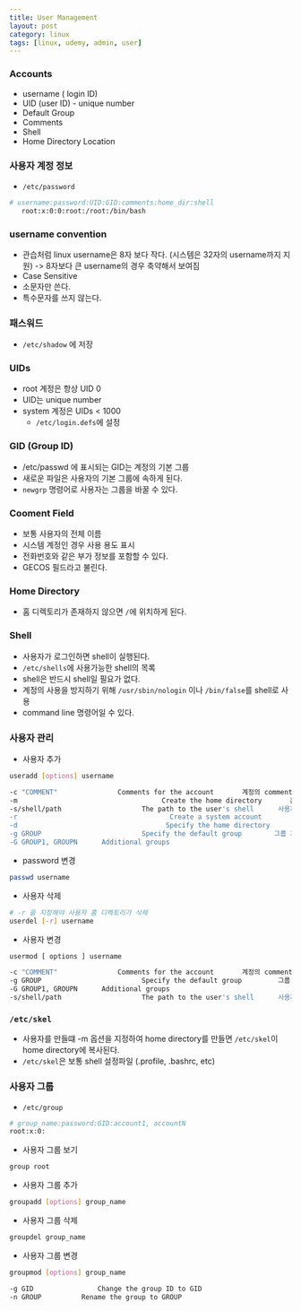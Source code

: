 ```yaml
---
title: User Management
layout: post
category: linux
tags: [linux, udemy, admin, user]
---
```


### Accounts
- username ( login ID)
- UID (user ID) - unique number
- Default Group
- Comments
- Shell
- Home Directory Location

### 사용자 계정 정보
- `/etc/password`

```bash
# username:password:UID:GID:comments:home_dir:shell
   root:x:0:0:root:/root:/bin/bash
```

### username convention
- 관습처럼 linux username은 8자 보다 작다. (시스템은 32자의 username까지 지원) -> 8자보다 큰 username의 경우 축약해서 보여짐
- Case Sensitive
- 소문자만 쓴다.
- 특수문자를 쓰지 않는다.

### 패스워드
- `/etc/shadow` 에 저장

### UIDs
- root 계정은 항상 UID 0
- UID는 unique number
- system 계정은 UIDs < 1000
    - `/etc/login.defs`에 설정

### GID (Group ID)
- /etc/passwd 에 표시되는 GID는 계정의 기본 그룹
- 새로운 파일은 사용자의 기본 그룹에 속하게 된다.
- `newgrp` 명령어로 사용자는 그룹을 바꿀 수 있다.

### Cooment Field
- 보통 사용자의 전체 이름
- 시스템 계정인 경우 사용 용도 표시
- 전화번호와 같은 부가 정보를 포함할 수 있다.
- GECOS 필드라고 불린다.

### Home Directory
- 홈 디렉토리가 존재하지 않으면 `/`에 위치하게 된다.

### Shell
- 사용자가 로그인하면 shell이 실행된다.
- `/etc/shells`에 사용가능한 shell의 목록
- shell은 반드시 shell일 필요가 없다.
- 계정의 사용을 방지하기 위해 `/usr/sbin/nologin` 이나 `/bin/false`를 shell로 사용
- command line 명령어일 수 있다.

### 사용자 관리
- 사용자 추가

```bash
useradd [options] username

-c "COMMENT"               Comments for the account       계정의 comment
-m                                    Create the home directory       홈 디렉토리 만들기
-s/shell/path                    The path to the user's shell      사용자의 shell 경로
-r                                      Create a system account          시스템 계정
-d                                     Specify the home directory      홈디렉토리 폴더 지정
-g GROUP                         Specify the default group        그룹 지정
-G GROUP1, GROUPN      Additional groups
```

- password 변경

```bash
passwd username
```

- 사용자 삭제

```bash
# -r 을 지정해야 사용자 홈 디렉토리가 삭제
userdel [-r] username
```

- 사용자 변경

```bash
usermod [ options ] username

-c "COMMENT"               Comments for the account       계정의 comment
-g GROUP                         Specify the default group         그룹 지정
-G GROUP1, GROUPN      Additional groups
-s/shell/path                    The path to the user's shell      사용자의 shell 경로
```

### `/etc/skel`
- 사용자를 만들떄 -m 옵션을 지정하여 home directory를 만들면 `/etc/skel`이 home directory에 복사된다.
- `/etc/skel`은 보통 shell 설정파일 (.profile, .bashrc, etc)

### 사용자 그룹
- `/etc/group`

```bash
# group_name:password:GID:account1, accountN
root:x:0:
```

- 사용자 그룹 보기

```bash
group root
```

- 사용자 그룹 추가

```bash
groupadd [options] group_name
```

- 사용자 그룹 삭제

```bash
groupdel group_name
```

- 사용자 그룹 변경
```bash
groupmod [options] group_name

-g GID                Change the group ID to GID
-n GROUP          Rename the group to GROUP
```